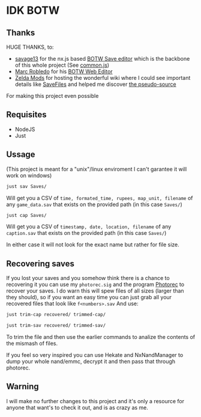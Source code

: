 # IDK BOTW

## Thanks

HUGE THANKS, to:

- [savage13](https://github.com/savage13/) for the nx.js based [BOTW Save editor](https://github.com/savage13/botw-save-editor) which is the backbone of this whole project (See [common.js](./common.js))
- [Marc Robledo](https://github.com/marcrobledo) for his [BOTW Web Editor](https://www.marcrobledo.com/savegame-editors/zelda-botw/)
- [Zelda Mods](https://zeldamods.org) for hosting the wonderful wiki where I could see important details like [SaveFiles](https://zeldamods.org/wiki/Save_Files) and helped me discover [the pseudo-source](https://github.com/leoetlino/botw/)

For making this project even possible

## Requisites

- NodeJS
- Just

## Ussage

(This project is meant for a "unix"/linux enviroment I can't garantee it will work on windows)

```sh
just sav Saves/
```

Will get you a CSV of `time, formated_time, rupees, map_unit, filename` of any `game_data.sav` that exists on the provided path (in this case `Saves/`)

```sh
just cap Saves/
```

Will get you a CSV of `timestamp, date, location, filename` of any `caption.sav` that exists on the provided path (in this case `Saves/`)

In either case it will not look for the exact name but rather for file size.

## Recovering saves

If you lost your saves and you somehow think there is a chance to recovering it you can use my `photorec.sig` and the program [Photorec](https://www.cgsecurity.org/wiki/PhotoRec) to recover your saves.
I do warn this will spew files of all sizes (larger than they should), so if you want an easy time you can just grab all your recovered files that look like `f<numbers>.sav`
And use:

```sh
just trim-cap recovered/ trimmed-cap/
```

```sh
just trim-sav recovered/ trimmed-sav/
```

To trim the file and then use the earlier commands to analize the contents of the mismash of files.

If you feel so very inspired you can use Hekate and NxNandManager to dump your whole nand/emmc, decrypt it and then pass that through photorec.

## Warning

I will make no further changes to this project and it's only a resource for anyone that want's to check it out, and is as crazy as me.
